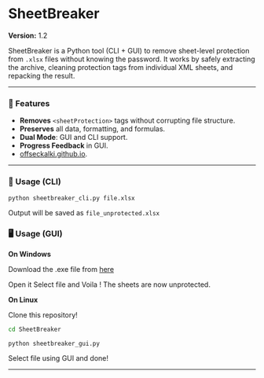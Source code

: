 # SheetBreaker

**Version:** 1.2

SheetBreaker is a Python tool (CLI + GUI) to remove sheet-level protection from `.xlsx` files without knowing the password. It works by safely extracting the archive, cleaning protection tags from individual XML sheets, and repacking the result.

---

### 🚀 Features
- **Removes** `<sheetProtection>` tags without corrupting file structure.
- **Preserves** all data, formatting, and formulas.
- **Dual Mode**: GUI and CLI support.
- **Progress Feedback** in GUI.
- [offseckalki.github.io](https://offseckalki.github.io).

---

### 🔧 Usage (CLI)
```bash
python sheetbreaker_cli.py file.xlsx
```
Output will be saved as `file_unprotected.xlsx`

### 🖥️ Usage (GUI)

**On Windows**

Download the .exe file from [here](https://objects.githubusercontent.com/github-production-release-asset-2e65be/978749497/7c48acac-09cb-4a78-a2c9-90a274fb617b?X-Amz-Algorithm=AWS4-HMAC-SHA256&X-Amz-Credential=releaseassetproduction%2F20250506%2Fus-east-1%2Fs3%2Faws4_request&X-Amz-Date=20250506T175807Z&X-Amz-Expires=300&X-Amz-Signature=cea8eebf89212ee6d2cac4362be67c0b274e6fe3206f7a1a8fa4ae6a66e5bc1f&X-Amz-SignedHeaders=host&response-content-disposition=attachment%3B%20filename%3DsheetbreakerGUI.exe&response-content-type=application%2Foctet-stream)

Open it 
Select file and Voila !
The sheets are now unprotected.

**On Linux**

Clone this repository!

```bash
cd SheetBreaker
```

```bash
python sheetbreaker_gui.py
```
Select file using GUI and done!

---
